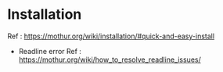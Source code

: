 # Installation
Ref : https://mothur.org/wiki/installation/#quick-and-easy-install
- Readline error
  Ref : https://mothur.org/wiki/how_to_resolve_readline_issues/
